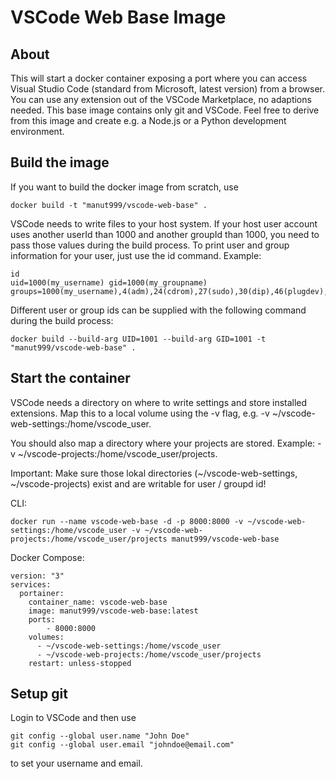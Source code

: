 # VSCode Web Base Image

## About

This will start a docker container exposing a port where you can access Visual Studio Code (standard from Microsoft, latest version) from a browser. You can use any extension out of the VSCode Marketplace, no adaptions needed. 
This base image contains only git and VSCode. Feel free to derive from this image and create e.g. a Node.js or a Python development environment. 

## Build the image

If you want to build the docker image from scratch, use 
```
docker build -t "manut999/vscode-web-base" .
```

VSCode needs to write files to your host system. If your host user account uses another userId than 1000 and another groupId than 1000, you need to pass those values during the build process. To print user and group information for your user, just use the id command. Example:
```
id
uid=1000(my_username) gid=1000(my_groupname) groups=1000(my_username),4(adm),24(cdrom),27(sudo),30(dip),46(plugdev),110(lxd),1001(docker)
```

Different user or group ids can be supplied with the following command during the build process:
```
docker build --build-arg UID=1001 --build-arg GID=1001 -t "manut999/vscode-web-base" .   
```

## Start the container

VSCode needs a directory on where to write settings and store installed extensions. Map this to a local volume using the -v flag, e.g. -v ~/vscode-web-settings:/home/vscode_user. 

You should also map a directory where your projects are stored. Example: -v ~/vscode-projects:/home/vscode_user/projects. 

Important: Make sure those lokal directories (~/vscode-web-settings, ~/vscode-projects) exist and are writable for user / groupd id!

CLI:
```
docker run --name vscode-web-base -d -p 8000:8000 -v ~/vscode-web-settings:/home/vscode_user -v ~/vscode-web-projects:/home/vscode_user/projects manut999/vscode-web-base
```

Docker Compose: 
```
version: "3"
services:
  portainer:
    container_name: vscode-web-base
    image: manut999/vscode-web-base:latest
    ports:
        - 8000:8000
    volumes:
      - ~/vscode-web-settings:/home/vscode_user
      - ~/vscode-web-projects:/home/vscode_user/projects 
    restart: unless-stopped
```

## Setup git

Login to VSCode and then use 
```
git config --global user.name "John Doe"
git config --global user.email "johndoe@email.com"
```
to set your username and email. 